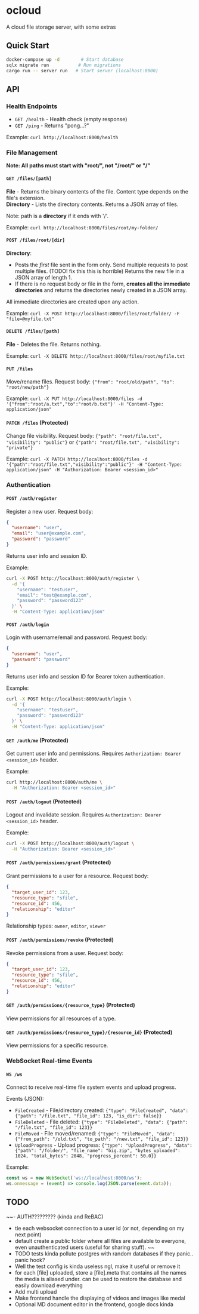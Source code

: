 # ocloud

A cloud file storage server, with some extras

## Quick Start

```bash
docker-compose up -d        # Start database
sqlx migrate run           # Run migrations  
cargo run -- server run   # Start server (localhost:8000)
```

## API

### Health Endpoints
- `GET /health` - Health check (empty response)
- `GET /ping` - Returns "pong...?"

Example: `curl http://localhost:8000/health`

### File Management

**Note: All paths must start with "root/", not "/root/" or "/"**

#### `GET /files/[path]`
**File** - Returns the binary contents of the file. Content type depends on the file's extension.  
**Directory** - Lists the directory contents. Returns a JSON array of files.

Note: path is a **directory** if it ends with '/'.

Example: `curl http://localhost:8000/files/root/my-folder/`

#### `POST /files/root/[dir]` 
**Directory**: 
- Posts the *first* file sent in the form only. Send multiple requests to post multiple files. (TODO! fix this this is horrible) Returns the new file in a JSON array of length 1.
- If there is no request body or file in the form, **creates all the immediate directories** and returns the directories newly created in a JSON array.

All immediate directories are created upon any action.

Example: `curl -X POST http://localhost:8000/files/root/folder/ -F "file=@myfile.txt"`

#### `DELETE /files/[path]`
**File** - Deletes the file. Returns nothing.

Example: `curl -X DELETE http://localhost:8000/files/root/myfile.txt`

#### `PUT /files`
Move/rename files. Request body: `{"from": "root/old/path", "to": "root/new/path"}`

Example: `curl -X PUT http://localhost:8000/files -d '{"from":"root/a.txt","to":"root/b.txt"}' -H "Content-Type: application/json"`

#### `PATCH /files` (Protected)
Change file visibility. Request body: `{"path": "root/file.txt", "visibility": "public"}` or `{"path": "root/file.txt", "visibility": "private"}`

Example: `curl -X PATCH http://localhost:8000/files -d '{"path":"root/file.txt","visibility":"public"}' -H "Content-Type: application/json" -H "Authorization: Bearer <session_id>"`

### Authentication

#### `POST /auth/register`
Register a new user. Request body:
```json
{
  "username": "user",
  "email": "user@example.com", 
  "password": "password"
}
```

Returns user info and session ID.

Example:
```bash
curl -X POST http://localhost:8000/auth/register \
  -d '{
    "username": "testuser",
    "email": "test@example.com",
    "password": "password123"
  }' \
  -H "Content-Type: application/json"
```

#### `POST /auth/login`
Login with username/email and password. Request body:
```json
{
  "username": "user",
  "password": "password"
}
```

Returns user info and session ID for Bearer token authentication.

Example:
```bash
curl -X POST http://localhost:8000/auth/login \
  -d '{
    "username": "testuser",
    "password": "password123"
  }' \
  -H "Content-Type: application/json"
```

#### `GET /auth/me` (Protected)
Get current user info and permissions. Requires `Authorization: Bearer <session_id>` header.

Example:
```bash
curl http://localhost:8000/auth/me \
  -H "Authorization: Bearer <session_id>"
```

#### `POST /auth/logout` (Protected)
Logout and invalidate session. Requires `Authorization: Bearer <session_id>` header.

Example:
```bash
curl -X POST http://localhost:8000/auth/logout \
  -H "Authorization: Bearer <session_id>"
```

#### `POST /auth/permissions/grant` (Protected)
Grant permissions to a user for a resource. Request body:
```json
{
  "target_user_id": 123,
  "resource_type": "sfile",
  "resource_id": 456,
  "relationship": "editor"
}
```

Relationship types: `owner`, `editor`, `viewer`

#### `POST /auth/permissions/revoke` (Protected)
Revoke permissions from a user. Request body:
```json
{
  "target_user_id": 123,
  "resource_type": "sfile",
  "resource_id": 456,
  "relationship": "editor"
}
```

#### `GET /auth/permissions/{resource_type}` (Protected)
View permissions for all resources of a type.

#### `GET /auth/permissions/{resource_type}/{resource_id}` (Protected)
View permissions for a specific resource.

### WebSocket Real-time Events

#### `WS /ws`
Connect to receive real-time file system events and upload progress.

Events (JSON):
- `FileCreated` - File/directory created: `{"type": "FileCreated", "data": {"path": "/file.txt", "file_id": 123, "is_dir": false}}`
- `FileDeleted` - File deleted: `{"type": "FileDeleted", "data": {"path": "/file.txt", "file_id": 123}}`  
- `FileMoved` - File moved/renamed: `{"type": "FileMoved", "data": {"from_path": "/old.txt", "to_path": "/new.txt", "file_id": 123}}`
- `UploadProgress` - Upload progress: `{"type": "UploadProgress", "data": {"path": "/folder/", "file_name": "big.zip", "bytes_uploaded": 1024, "total_bytes": 2048, "progress_percent": 50.0}}`

Example: 
```javascript
const ws = new WebSocket('ws://localhost:8000/ws');
ws.onmessage = (event) => console.log(JSON.parse(event.data));
```

## TODO
~~- AUTH????????? (kinda and ReBAC)
- tie each websocket connection to a user id (or not, depending on my next point)
- default create a public folder where all files are available to everyone, even unauthenticated users (useful for sharing stuff). ~~
- TODO tests kinda pollute postgres with random databases if they panic.. panic hook?
- Well the test config is kinda useless ngl, make it useful or remove it
- for each [file] uploaded, store a [file].meta that contains all the names the media is aliased under. can be used to restore the database and easily download everything
- Add multi upload
- Make frontend handle the displaying of videos and images like medal
- Optional MD document editor in the frontend, google docs kinda